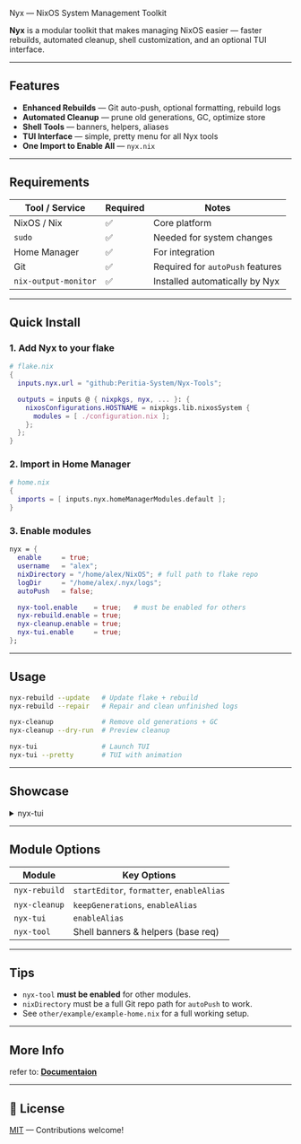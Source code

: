 Nyx — NixOS System Management Toolkit

**Nyx** is a modular toolkit that makes managing NixOS easier — faster rebuilds, automated cleanup, shell customization, and an optional TUI interface.

---

## Features

* **Enhanced Rebuilds** — Git auto-push, optional formatting, rebuild logs
* **Automated Cleanup** — prune old generations, GC, optimize store
* **Shell Tools** — banners, helpers, aliases
* **TUI Interface** — simple, pretty menu for all Nyx tools
* **One Import to Enable All** — `nyx.nix`

---

## Requirements

| Tool / Service       | Required | Notes                            |
| -------------------- | -------- | -------------------------------- |
| NixOS / Nix          | ✅        | Core platform                    |
| `sudo`               | ✅        | Needed for system changes        |
| Home Manager         | ✅        | For integration                  |
| Git                  | ✅        | Required for `autoPush` features |
| `nix-output-monitor` | ✅        | Installed automatically by Nyx   |

---

## Quick Install

### 1. Add Nyx to your flake

```nix
# flake.nix
{
  inputs.nyx.url = "github:Peritia-System/Nyx-Tools";

  outputs = inputs @ { nixpkgs, nyx, ... }: {
    nixosConfigurations.HOSTNAME = nixpkgs.lib.nixosSystem {
      modules = [ ./configuration.nix ];
    };
  };
}
```

### 2. Import in Home Manager

```nix
# home.nix
{
  imports = [ inputs.nyx.homeManagerModules.default ];
}
```

### 3. Enable modules

```nix
nyx = {
  enable     = true;
  username   = "alex";
  nixDirectory = "/home/alex/NixOS"; # full path to flake repo
  logDir     = "/home/alex/.nyx/logs";
  autoPush   = false;

  nyx-tool.enable    = true;   # must be enabled for others
  nyx-rebuild.enable = true;
  nyx-cleanup.enable = true;
  nyx-tui.enable     = true;
};
```

---

## Usage

```bash
nyx-rebuild --update   # Update flake + rebuild
nyx-rebuild --repair   # Repair and clean unfinished logs

nyx-cleanup            # Remove old generations + GC
nyx-cleanup --dry-run  # Preview cleanup

nyx-tui                # Launch TUI
nyx-tui --pretty       # TUI with animation
```

---

## Showcase

<details>
<summary>nyx-tui</summary>

<video src="other/Ressources/showcase.mp4" controls autoplay loop muted width="640">
  Your browser does not support the video tag.
</video>

</details>


---

## Module Options

| Module        | Key Options                               |
| ------------- | ----------------------------------------- |
| `nyx-rebuild` | `startEditor`, `formatter`, `enableAlias` |
| `nyx-cleanup` | `keepGenerations`, `enableAlias`          |
| `nyx-tui`     | `enableAlias`                             |
| `nyx-tool`    | Shell banners & helpers (base req)        |

---

## Tips

* `nyx-tool` **must be enabled** for other modules.
* `nixDirectory` must be a full Git repo path for `autoPush` to work.
* See `other/example/example-home.nix` for a full working setup.

---

## More Info 

refer to: **[Documentaion](./Documentation/main.md)**


---


## 📜 License
[MIT](./LICENSE) — Contributions welcome!
